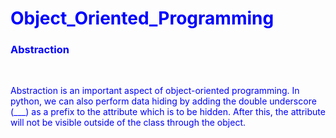 # Object_Oriented_Programming
<html>
  <body  style="color:blue;">
<h3>Abstraction</h3><br>
<p  >Abstraction is an important aspect of object-oriented programming. In python, we can also perform data hiding by adding the double underscore (___) as a prefix to the attribute which is to be hidden. After this, the attribute will not be visible outside of the class through the object.</p>
  </body>
</html>
